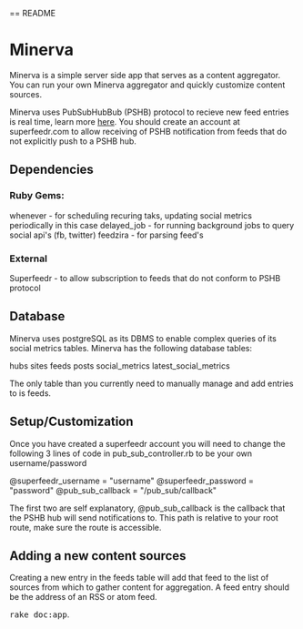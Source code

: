 == README
# **Minerva**

Minerva is a simple server side app that serves as a content aggregator. You can run your own Minerva aggregator and quickly customize content sources. 

Minerva uses PubSubHubBub (PSHB) protocol to recieve new feed entries is real time, learn more [here](https://code.google.com/p/pubsubhubbub/). You should create an account at superfeedr.com to allow receiving of PSHB notification from feeds that do not explicitly push to a PSHB hub.

## **Dependencies**

### Ruby Gems:
whenever - for scheduling recuring taks, updating social metrics periodically in this case
delayed_job - for running background jobs to query social api's (fb, twitter)
feedzira - for parsing feed's

### External
Superfeedr - to allow subscription to feeds that do not conform to PSHB protocol

## Database
Minerva uses postgreSQL as its DBMS to enable complex queries of its social metrics tables. Minerva has the following database tables:

hubs
sites
feeds
posts
social_metrics
latest_social_metrics

The only table than you currently need to manually manage and add entries to is feeds.

## **Setup/Customization**
Once you have created a superfeedr account you will need to change the following 3 lines of code in pub_sub_controller.rb to be your own username/password

@superfeedr_username = "username"
@superfeedr_password = "password"
@pub_sub_callback = "/pub_sub/callback"

The first two are self explanatory, @pub_sub_callback is the callback that the PSHB hub will send notifications to. This path is relative to your root route, make sure the route is accessible.

## **Adding a new content sources**
Creating a new entry in the feeds table will add that feed to the list of sources from which to gather content for aggregation. A feed entry should be the address of an RSS or atom feed.


<tt>rake doc:app</tt>.
